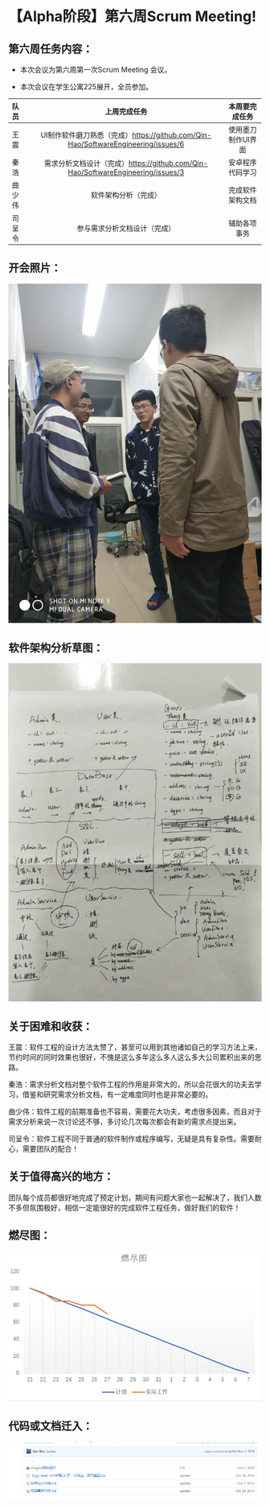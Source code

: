 # 【Alpha阶段】第六周Scrum Meeting!

## 第六周任务内容：



- 本次会议为第六周第一次Scrum Meeting 会议。

- 本次会议在学生公寓225展开，全员参加。

  



| 队员   |                         上周完成任务                         |   本周要完成任务   |
| :----- | :----------------------------------------------------------: | :----------------: |
| 王震   | UI制作软件磨刀熟悉（完成）https://github.com/Qin-Hao/SoftwareEngineering/issues/6 | 使用墨刀制作UI界面 |
| 秦浩   | 需求分析文档设计（完成）https://github.com/Qin-Hao/SoftwareEngineering/issues/3 |  安卓程序代码学习  |
| 曲少伟 |                     软件架构分析（完成）                     |  完成软件架构文档  |
| 司呈令 |                 参与需求分析文档设计（完成）                 |    辅助各项事务    |



## 开会照片：

![image](https://github.com/Qin-Hao/SoftwareEngineering/blob/master/document/images/%E8%BD%AF%E4%BB%B6%E8%AE%BE%E8%AE%A1/%E7%AC%AC%E5%85%AD%E5%91%A8%E4%BE%8B%E4%BC%9A.jpg)



## 软件架构分析草图：

![image](https://github.com/Qin-Hao/SoftwareEngineering/blob/master/document/images/%E8%BD%AF%E4%BB%B6%E8%AE%BE%E8%AE%A1/%E6%9E%B6%E6%9E%84%E5%88%86%E6%9E%90%E8%8D%89%E5%9B%BE.jpg)





## 关于困难和收获：

王震：软件工程的设计方法太赞了，甚至可以用到其他诸如自己的学习方法上来，节约时间的同时效果也很好，不愧是这么多年这么多人这么多大公司累积出来的思路。

秦浩：需求分析文档对整个软件工程的作用是非常大的，所以会花很大的功夫去学习，借鉴和研究需求分析文档，有一定难度同时也是非常必要的。

曲少伟：软件工程的前期准备也不容易，需要花大功夫，考虑很多因素，而且对于需求分析来说一次讨论还不够，多讨论几次每次都会有新的需求点提出来。

司呈令：软件工程不同于普通的软件制作或程序编写，无疑是具有复杂性。需要耐心，需要团队的配合！



## 关于值得高兴的地方：

团队每个成员都很好地完成了预定计划，期间有问题大家也一起解决了，我们人数不多但氛围极好，相信一定能很好的完成软件工程任务，做好我们的软件！



## 燃尽图：

![image](https://github.com/Qin-Hao/SoftwareEngineering/blob/master/document/images/%E8%BD%AF%E4%BB%B6%E8%AE%BE%E8%AE%A1/%E7%AC%AC%E5%85%AD%E5%91%A8%E7%87%83%E5%B0%BD%E5%9B%BE.PNG)

## 代码或文档迁入：
![image](https://github.com/Qin-Hao/SoftwareEngineering/blob/master/document/images/%E8%BD%AF%E4%BB%B6%E8%AE%BE%E8%AE%A1/%E6%96%87%E6%A1%A3.png)





